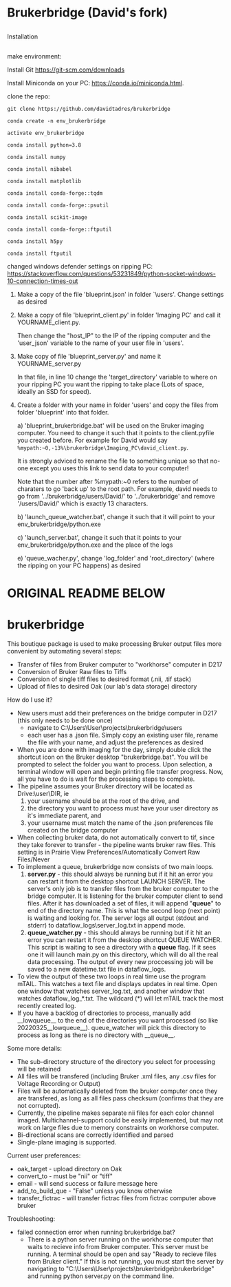 # Brukerbridge (David's fork)

##
Installation
##

make environment:

Install Git https://git-scm.com/downloads

Install Miniconda on your PC:
https://conda.io/miniconda.html.

clone the repo:

`git clone https://github.com/davidtadres/brukerbridge`

`conda create -n env_brukerbridge`

`activate env_brukerbridge`

`conda install python=3.8`

`conda install numpy`

`conda install nibabel`

`conda install matplotlib`

`conda install conda-forge::tqdm`

`conda install conda-forge::psutil`

`conda install scikit-image`

`conda install conda-forge::ftputil`

`conda install h5py`

`conda install ftputil`

changed windows defender settings on ripping PC: 
https://stackoverflow.com/questions/53231849/python-socket-windows-10-connection-times-out

1) Make a copy of the file 'blueprint.json' in folder `\users'. Change settings as desired

2) Make a copy of file 'blueprint_client.py' in folder 'Imaging PC' and call it YOURNAME_client.py.

   Then change the "host_IP" to the IP of the ripping computer and the 'user_json' variable to the name of your user file
   in 'users\'.

3) Make copy of file 'blueprint_server.py' and name it YOURNAME_server.py

   In that file, in line 10 change the 'target_directory' variable to where on your ripping PC you want the ripping
   to take place (Lots of space, ideally an SSD for speed). 

4) Create a folder with your name in folder 'users' and copy the files from folder 'blueprint' into that folder.  

   a) 'blueprint_brukerbridge.bat' will be used on the Bruker imaging computer. You need to change it such 
      that it points to the client.pyfile you created before. For example for David would say 
      `%mypath:~0,-13%\brukerbridge\Imaging_PC\david_client.py`.

      It is strongly adviced to rename the file to something unique so that no-one except you uses this link to send
      data to your computer!

      Note that the number after %mypath:~0 refers to the number of charaters to go 'back up' to the root path.
      For example, david needs to go from '../brukerbridge/users/David/' to '../brukerbridge' and remove '/users/David/'
      which is exactly 13 characters.

   b) 'launch_queue_watcher.bat', change it such that it will point to your env_brukerbridge/python.exe

   c) 'launch_server.bat', change it such that it points to your env_brukerbridge/python.exe and the place of the logs

   e) 'queue_wacher.py', change 'log_folder' and 'root_directory' (where the ripping on your PC happens) as desired 

# ORIGINAL README BELOW #
# brukerbridge
This boutique package is used to make processing Bruker output files more convenient by automating several steps:
- Transfer of files from Bruker computer to "workhorse" computer in D217
- Conversion of Bruker Raw files to Tiffs
- Conversion of single tiff files to desired format (.nii, .tif stack)
- Upload of files to desired Oak (our lab's data storage) directory

How do I use it?
- New users must add their preferences on the bridge computer in D217 (this only needs to be done once)
  - navigate to C:\Users\User\projects\brukerbridge\users
  - each user has a .json file. Simply copy an existing user file, rename the file with your name, and adjust the preferences as desired
- When you are done with imaging for the day, simply double click the shortcut icon on the Bruker desktop "brukerbridge.bat". You will be prompted to select the folder you want to process. Upon selection, a terminal window will open and begin printing file transfer progress. Now, all you have to do is wait for the processing steps to complete.
- The pipeline assumes your Bruker directory will be located as Drive:\user\DIR, ie
  1. your username should be at the root of the drive, and 
  2. the directory you want to process must have your user directory as it's immediate parent, and
  3. your username must match the name of the .json preferences file created on the bridge computer
- When collecting bruker data, do not automatically convert to tif, since they take forever to transfer - the pipeline wants bruker raw files. This setting is in Prairie View Preferences/Automatically Convert Raw Files/Never
- To implement a queue, brukerbridge now consists of two main loops.
	1) **server.py** - this should always be running but if it hit an error you can restart it from the desktop shortcut LAUNCH SERVER.
	The server's only job is to transfer files from the bruker computer to the bridge computer. It is listening for the bruker computer client to send files.
	After it has downloaded a set of files, it will append "__queue__" to end of the directory name. This is what the second loop (next point) is waiting and looking for. The server logs all output (stdout and stderr) to dataflow_logs\server_log.txt in append mode.
	2) **queue_watcher.py** - this should always be running but if it hit an error you can restart it from the desktop shortcut QUEUE WATCHER. This script is waiting to see a directory with a __queue__ flag. If it sees one it will launch main.py on this directory, which will do all the real data processing. The output of every new proccessing job will be saved to a new datetime.txt file in dataflow_logs.
- To view the output of these two loops in real time use the program mTAIL. This watches a text file and displays updates in real time. Open one window that watches server_log.txt, and another window that watches dataflow_log_\*.txt. The wildcard (\*) will let mTAIL track the most recently created log.
- If you have a backlog of directories to process, manually add \_\_lowqueue__ to the end of the directories you want processed (so like 20220325__lowqueue__). queue_watcher will pick this directory to process as long as there is no directory with \_\_queue__.

Some more details:
- The sub-directory structure of the directory you select for processing will be retained
- All files will be transfered (including Bruker .xml files, any .csv files for Voltage Recording or Output)
- Files will be automatically deleted from the bruker computer once they are transfered, as long as all files pass checksum (confirms that they are not corrupted).
- Currently, the pipeline makes separate nii files for each color channel imaged. Multichannel-support could be easily implemented, but may not work on large files due to memory constraints on workhorse computer.
- Bi-directional scans are correctly identified and parsed
- Single-plane imaging is supported.

Current user preferences:
- oak_target - upload directory on Oak
- convert_to - must be "nii" or "tiff"
- email - will send success or failure message here
- add_to_build_que - "False" unless you know otherwise
- transfer_fictrac - will transfer fictrac files from fictrac computer above bruker

Troubleshooting:
- failed connection error when running brukerbridge.bat?
    - There is a python server running on the workhorse computer that waits to recieve info from Bruker computer. This server must be running. A terminal should be open and say "Ready to recieve files from Bruker client." If this is not running, you must start the server by navigating to "C:\Users\User\projects\brukerbridge\brukerbridge" and running python server.py on the command line.

